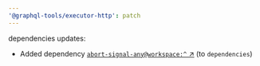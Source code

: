 ```yaml
---
'@graphql-tools/executor-http': patch
---
```


dependencies updates: 

- Added dependency [`abort-signal-any@workspace:^` ↗︎](https://www.npmjs.com/package/abort-signal-any/v/workspace:^) (to `dependencies`)
